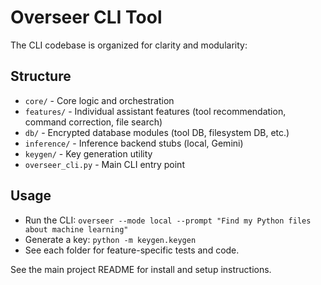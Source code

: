 # Overseer CLI Tool

The CLI codebase is organized for clarity and modularity:

## Structure

- `core/` - Core logic and orchestration
- `features/` - Individual assistant features (tool recommendation, command correction, file search)
- `db/` - Encrypted database modules (tool DB, filesystem DB, etc.)
- `inference/` - Inference backend stubs (local, Gemini)
- `keygen/` - Key generation utility
- `overseer_cli.py` - Main CLI entry point

## Usage

- Run the CLI: `overseer --mode local --prompt "Find my Python files about machine learning"`
- Generate a key: `python -m keygen.keygen`
- See each folder for feature-specific tests and code.

See the main project README for install and setup instructions. 